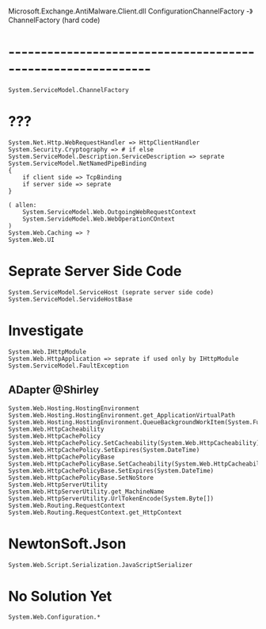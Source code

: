 Microsoft.Exchange.AntiMalware.Client.dll
    ConfigurationChannelFactory -》ChannelFactory  (hard code)

# ------------------------------------------------------------

    System.ServiceModel.ChannelFactory


# ???
    System.Net.Http.WebRequestHandler => HttpClientHandler
    System.Security.Cryptography => # if else
    System.ServiceModel.Description.ServiceDescription => seprate
    System.ServiceModel.NetNamedPipeBinding
    {
        if client side => TcpBinding
        if server side => seprate
    }

    ( allen:
        System.ServiceModel.Web.OutgoingWebRequestContext
        System.ServideModel.Web.WebOperationCOntext
    )
    System.Web.Caching => ?
    System.Web.UI

# Seprate Server Side Code
    System.ServiceModel.ServiceHost (seprate server side code)
    System.ServiceModel.ServideHostBase

# Investigate
    System.Web.IHttpModule
    System.Web.HttpApplication => seprate if used only by IHttpModule
    System.ServiceModel.FaultException

## ADapter @Shirley
    System.Web.Hosting.HostingEnvironment
    System.Web.Hosting.HostingEnvironment.get_ApplicationVirtualPath
    System.Web.Hosting.HostingEnvironment.QueueBackgroundWorkItem(System.Func{System.Threading.CancellationToken,System.Threading.Tasks.Task})
    System.Web.HttpCacheability
    System.Web.HttpCachePolicy
    System.Web.HttpCachePolicy.SetCacheability(System.Web.HttpCacheability)
    System.Web.HttpCachePolicy.SetExpires(System.DateTime)
    System.Web.HttpCachePolicyBase
    System.Web.HttpCachePolicyBase.SetCacheability(System.Web.HttpCacheability)
    System.Web.HttpCachePolicyBase.SetExpires(System.DateTime)
    System.Web.HttpCachePolicyBase.SetNoStore
    System.Web.HttpServerUtility
    System.Web.HttpServerUtility.get_MachineName
    System.Web.HttpServerUtility.UrlTokenEncode(System.Byte[])
    System.Web.Routing.RequestContext
    System.Web.Routing.RequestContext.get_HttpContext

# NewtonSoft.Json
    System.Web.Script.Serialization.JavaScriptSerializer

# No Solution Yet
    System.Web.Configuration.*

